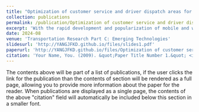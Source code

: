 ```yaml
---
title: "Optimization of customer service and driver dispatch areas for on-demand food delivery"
collection: publications
permalink: /publication/Optimization of customer service and driver dispatch areas for on-demand food delivery
excerpt: 'With the rapid development and popularization of mobile and wireless communication technologies, on-demand food delivery (OFD) platforms have been able to connect restaurants, customers, and drivers in real time, drastically changing dining and food delivery services. Motivated by the critical need for supply and demand management in the on-demand food delivery market, we focus on the optimization of customer service area and driver dispatch area for on-demand food delivery services. Specifically, for each restaurant, the platform needs to decide the (1) customer service area (CSA), i.e., the surrounding area within which customers can see the restaurant’s information and order food from it; and (2) driver dispatch area (DDA), i.e., the surrounding area within which drivers can see the restaurant’s information and deliver orders from it. Hence, our focus is on the area sizing optimization problem that enables the platform to dynamically balance supply and demand by adjusting the radii of its customer service and driver dispatch areas. Leveraging a real dataset from a food delivery platform, we propose a data-driven optimization framework that combines discrete choice models for demand estimation, machine learning methods for order delivery time prediction, and mathematical programming for the optimization of CSA and DDA areas. The objective is to maximize the total number of orders served with a service level requirement on order delivery time. We integrate the model tree prediction model for delivery time prediction into our optimization model, resulting in a Mixed Integer Quadratically Constrained Program (MIQCP), that can be solved efficiently. Extensive experiments using real-world data demonstrate that the proposed framework outperforms several benchmarks in practice.'
date: 2024-08
venue: 'Transportation Research Part C: Emerging Technologies'
slidesurl: 'http://YANGJFKD.github.io/files/slides1.pdf'
paperurl: 'http://YANGJFKD.github.io/files/Optimization of customer service and driver dispatch areas for on-demand food delivery.pdf'
citation: 'Your Name, You. (2009). &quot;Paper Title Number 1.&quot; <i>Journal 1</i>. 1(1).'
---
```


The contents above will be part of a list of publications, if the user clicks the link for the publication than the contents of section will be rendered as a full page, allowing you to provide more information about the paper for the reader. When publications are displayed as a single page, the contents of the above "citation" field will automatically be included below this section in a smaller font.
